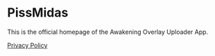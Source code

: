 <head>
    <meta charset="UTF-8">
    <title>Privacy Policy</title>
    <meta name="google-site-verification" content="quPe9cKBc7hcUIQpqAdgw34o3To2IaBWSDzcB1SZ-44" />
</head> 
  <h1>PissMidas</h1>
<p>This is the official homepage of the Awakening Overlay Uploader App.</p>
<a href="privacy.html">Privacy Policy</a>
<meta name="google-site-verification" content="quPe9cKBc7hcUIQpqAdgw34o3To2IaBWSDzcB1SZ-44" />
